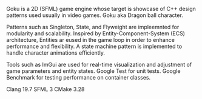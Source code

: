 Goku is a 2D (SFML) game engine whose target is showcase of C++ design patterns used usually in video games.
Goku aka Dragon ball character.


Patterns such as Singleton, State, and Flyweight are impleemnted for modularity and scalability.
Inspired by Entity-Component-System (ECS) architecture, Entities ar eused in the game loop in order to enhance performance and flexibility.
A state machine pattern is implemented to handle character animations efficiently.

Tools such as ImGui are used for real-time visualization and adjustment of game parameters and entity states.
Google Test for unit tests.
Google Benchmark for testing performance on container classes.

Clang 19.7
SFML 3
CMake 3.28
